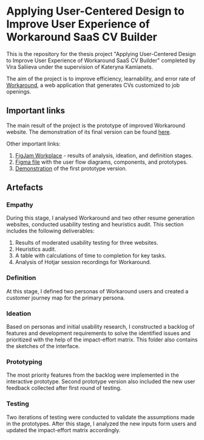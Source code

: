 # Applying User-Centered Design to Improve User Experience of Workaround SaaS CV Builder

This is the repository for the thesis project "Applying User-Centered Design to Improve User Experience of Workaround SaaS CV Builder" completed by Vira Saliieva under the supervision of Kateryna Kamianets. 

The aim of the project is to improve efficiency, learnability, and error rate of [Workaround](https://workaround.one/), a web application that generates CVs customized to job openings.

## Important links

The main result of the project is the prototype of improved Workaround website. The demonstration of its final version can be found [here](https://www.figma.com/proto/uq0Jy848zOU9ycVbA2zV2z/Prototyping-%26-Testing?type=design&node-id=503-20599&t=AhOuLTpmsS34xee5-1&scaling=scale-down-width&page-id=0%3A1&starting-point-node-id=21%3A524&mode=design).

Other important links:

1. [FigJam Workplace](https://www.figma.com/file/3Pi2MUHhSMhuFoKQll91bO/Workplace?type=whiteboard&node-id=19-112&t=lYRSU3r5YSMMGDiY-4) - results of analysis, ideation, and definition stages.
2. [Figma file](https://www.figma.com/file/uq0Jy848zOU9ycVbA2zV2z/Prototyping-%26-Testing?type=design&node-id=0-1&mode=design) with the user flow diagrams, components, and prototypes.
3. [Demonstration](https://www.figma.com/proto/uq0Jy848zOU9ycVbA2zV2z/Prototyping-%26-Testing?type=design&node-id=21-524&t=iqFIg3CyY7wMUH8k-0&scaling=scale-down-width&page-id=0%3A1&starting-point-node-id=21%3A524) of the first prototype version.

## Artefacts

### Empathy

During this stage, I analysed Workaround and two other resume generation websites, conducted usability testing and heuristics audit. This section includes the following deliverables:
1. Results of moderated usability testing for three websites.
2. Heuristics audit.
3. A table with calculations of time to completion for key tasks.
4. Analysis of Hotjar session recordings for Workaround.

### Definition

At this stage, I defined two personas of Workaround users and created a customer journey map for the primary persona.

### Ideation

Based on personas and initial usability research, I constructed a backlog of features and development requirements to solve the identified issues and prioritized with the help of the impact-effort matrix. This folder also contains the sketches of the interface.

### Prototyping

The most priority features from the backlog were implemented in the interactive prototype. Second prototype version also included the new user feedback collected after first round of testing.

### Testing

Two iterations of testing were conducted to validate the assumptions made in the prototypes. After this stage, I analyzed the new inputs form users and updated the impact-effort matrix accordingly.
